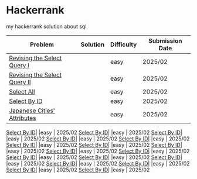 # Hackerrank
my hackerrank solution about sql

| Problem | Solution | Difficulty | Submission Date |
|----------|----------|------------|-----------------|
[Revising the Select Query I](https://www.hackerrank.com/challenges/revising-the-select-query/problem?isFullScreen=true)| |easy | 2025/02
[Revising the Select Query II](https://www.hackerrank.com/challenges/revising-the-select-query-2/problem?isFullScreen=true)| |easy | 2025/02
[Select All](https://www.hackerrank.com/challenges/revising-the-select-query-2/problem?isFullScreen=true)| |easy | 2025/02
[Select By ID](https://www.hackerrank.com/challenges/select-by-id/problem?isFullScreen=true)| |easy | 2025/02
[Japanese Cities' Attributes](https://www.hackerrank.com/challenges/japanese-cities-attributes/problem?isFullScreen=true)| |easy | 2025/02

[Select By ID](https://www.hackerrank.com/challenges/select-by-id/problem?isFullScreen=true)| |easy | 2025/02
[Select By ID](https://www.hackerrank.com/challenges/select-by-id/problem?isFullScreen=true)| |easy | 2025/02
[Select By ID](https://www.hackerrank.com/challenges/select-by-id/problem?isFullScreen=true)| |easy | 2025/02
[Select By ID](https://www.hackerrank.com/challenges/select-by-id/problem?isFullScreen=true)| |easy | 2025/02
[Select By ID](https://www.hackerrank.com/challenges/select-by-id/problem?isFullScreen=true)| |easy | 2025/02
[Select By ID](https://www.hackerrank.com/challenges/select-by-id/problem?isFullScreen=true)| |easy | 2025/02
[Select By ID](https://www.hackerrank.com/challenges/select-by-id/problem?isFullScreen=true)| |easy | 2025/02
[Select By ID](https://www.hackerrank.com/challenges/select-by-id/problem?isFullScreen=true)| |easy | 2025/02
[Select By ID](https://www.hackerrank.com/challenges/select-by-id/problem?isFullScreen=true)| |easy | 2025/02
[Select By ID](https://www.hackerrank.com/challenges/select-by-id/problem?isFullScreen=true)| |easy | 2025/02
[Select By ID](https://www.hackerrank.com/challenges/select-by-id/problem?isFullScreen=true)| |easy | 2025/02
[Select By ID](https://www.hackerrank.com/challenges/select-by-id/problem?isFullScreen=true)| |easy | 2025/02
[Select By ID](https://www.hackerrank.com/challenges/select-by-id/problem?isFullScreen=true)| |easy | 2025/02
[Select By ID](https://www.hackerrank.com/challenges/select-by-id/problem?isFullScreen=true)| |easy | 2025/02
[Select By ID](https://www.hackerrank.com/challenges/select-by-id/problem?isFullScreen=true)| |easy | 2025/02
[Select By ID](https://www.hackerrank.com/challenges/select-by-id/problem?isFullScreen=true)| |easy | 2025/02
[Select By ID](https://www.hackerrank.com/challenges/select-by-id/problem?isFullScreen=true)| |easy | 2025/02
